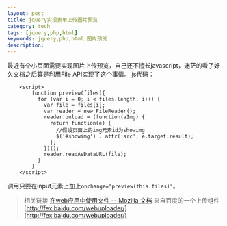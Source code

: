 ```yaml
---
layout: post
title: jquery实现表单上传图片预览
category: tech
tags: [jquery,php,html]
keywords: jquery,php,html,图片预览
description:
---
```


最近有个小页面需要实现图片上传预览，自己还不擅长javascript，迷茫的看了好久文档之后算是利用File API实现了这个事情。
js代码：

        <script>
            function preview(files){
              for (var i = 0; i < files.length; i++) {
                var file = files[i];
                var reader = new FileReader();
                reader.onload = (function(aImg) {
                  return function(e) {
                    //假设页面上的img元素id为showimg
                    $('#showimg') . attr('src', e.target.result);
                  };
                })();
                reader.readAsDataURL(file);
              }
            }
        </script>

调用只要在input元素上加上`onchange="preview(this.files)"`。

>相关链接
>[在web应用中使用文件 -- Mozilla 文档](https://developer.mozilla.org/zh-CN/docs/Using_files_from_web_applications#%E4%BE%8B%E5%AD%90%EF%BC%9A%E6%98%BE%E7%A4%BA%E7%94%A8%E6%88%B7%E6%89%80%E9%80%89%E5%9B%BE%E7%89%87%E7%9A%84%E7%BC%A9%E7%95%A5%E5%9B%BE)
>来自百度的一个上传组件[http://fex.baidu.com/webuploader/](http://fex.baidu.com/webuploader/)
<!--stackedit_data:
eyJoaXN0b3J5IjpbLTQzODQ3OTkzNCw4MDI0NjM4NTldfQ==
-->